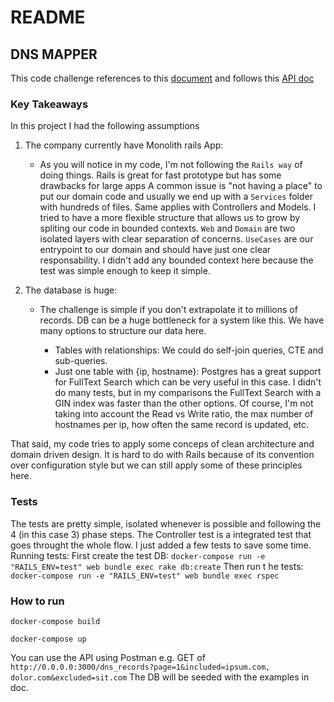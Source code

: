 # README

## DNS MAPPER

This code challenge references to this [document](https://docs.google.com/document/d/1esrn0PTMPouEkJnOUT1AtW04TKmogZQCL_ADWcMPuJo/edit#heading=h.99prtuoh0vad) and follows
this [API doc](https://redocly.github.io/redoc/?url=https://bitbucket.org/cloudrupt/openapi-specs/raw/master/api_challange.yml)


### Key Takeaways
In this project I had the following assumptions

1. The company currently have Monolith rails App:
   - As you will notice in my code, I'm not following the `Rails way` of doing things. Rails is great for fast prototype but has some drawbacks for large apps
    A common issue is "not having a place" to put our domain code and usually we end up with a `Services` folder with hundreds of files. Same applies with Controllers and Models.
    I tried to have a more flexible structure that allows us to grow by spliting our code in bounded contexts. `Web` and `Domain` are two isolated layers with clear separation of concerns. `UseCases` are our entrypoint to our domain and should have just one clear responsability.
    I didn't add any bounded context here because the test was simple enough to keep it simple.

2. The database is huge:
    - The challenge is simple if you don't extrapolate it to millions of records. DB can be a huge bottleneck for a system like this.
     We have many options to structure our data here.

       - Tables with relationships:  We could do self-join queries, CTE and sub-queries.
       - Just one table with {ip, hostname}: Postgres has a great support for FullText Search which can be very useful in this case.
        I didn't do many tests, but in my comparisons the FullText Search with a GIN index was faster than the other options.
        Of course, I'm not taking into account the Read vs Write ratio, the max number of hostnames per ip, how often the same record is updated, etc.


That said, my code tries to apply some conceps of clean architecture and domain driven design.
It is hard to do with Rails because of its convention over configuration style but we can still apply some of these principles here.


### Tests
The tests are pretty simple, isolated whenever is possible and following the 4 (in this case 3) phase steps.
The Controller test is a integrated test that goes throught the whole flow.
I just added a few tests to save some time.
Running tests:
First create the test DB: `docker-compose run -e "RAILS_ENV=test" web bundle exec rake db:create`
Then run t he tests: `docker-compose run -e "RAILS_ENV=test" web bundle exec rspec`



### How to run
`docker-compose build`

`docker-compose up`

You can use the API using Postman e.g. GET of `http://0.0.0.0:3000/dns_records?page=1&included=ipsum.com, dolor.com&excluded=sit.com`
The DB will be seeded with the examples in doc.

